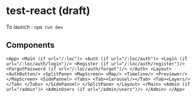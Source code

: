 # test-react (draft)

To launch : ``npm run dev``

## Components

``<App>
	<Main (if url="/:loc")>
		<Auth (if url="/:loc/auth")>
			<Login (if url="/:loc/auth/login")/>
			<Register (if url="/:loc/auth/register")/>
			<ForgotPassword (if url="/:loc/auth/forgot")/>
		</Auth>
		<Layout>
			<AuthButton/>
			<SplitPane>
				<MapScreen>
					<Map/>
					<Timeline/>
					<Previewer/>
				</MapScreen>
				<SidePannel>
					<Tabs>
						<Tab><Carousel/></Tab>
						<Tab><Layers/></Tab>
					</Tabs>
				</SidePannel>
			</SplitPane>
		</Layout>
	</Main>
	<Admin (if url="/admin")>
		<AdminUsers (if url="/admin/users")/>
	</Admin>
</App>``